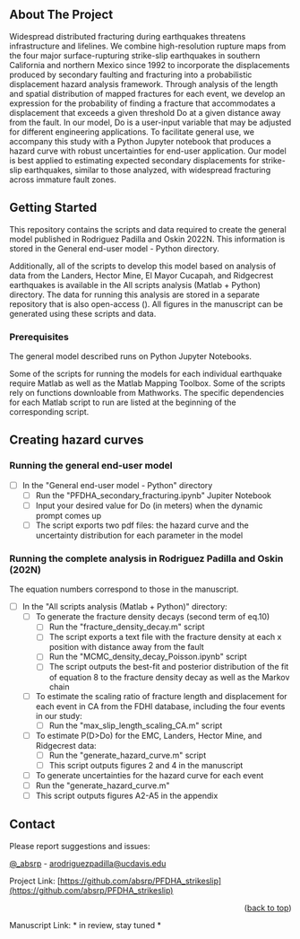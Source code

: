 <!-- Improved compatibility of back to top link: See: https://github.com/othneildrew/Best-README-Template/pull/73 -->
<a name="readme-top"></a>
<!--
*** Thanks for checking out the Best-README-Template. If you have a suggestion
*** that would make this better, please fork the repo and create a pull request
*** or simply open an issue with the tag "enhancement".
*** Don't forget to give the project a star!
*** Thanks again! Now go create something AMAZING! :D
-->


<!-- ABOUT THE PROJECT -->
## About The Project

Widespread distributed fracturing during earthquakes threatens infrastructure and lifelines. We combine high-resolution rupture maps from the four major surface-rupturing strike-slip earthquakes in southern California and northern Mexico since 1992 to incorporate the displacements produced by secondary faulting and fracturing into a probabilistic displacement hazard analysis framework. Through analysis of the length and spatial distribution of mapped fractures for each event, we develop an expression for the probability of finding a fracture that accommodates a displacement that exceeds a given threshold Do at a given distance away from the fault. In our model, Do is a user-input variable that may be adjusted for different engineering applications. To facilitate general use, we accompany this study with a Python Jupyter notebook that produces a hazard curve with robust uncertainties for end-user application. Our model is best applied to estimating expected secondary displacements for strike-slip earthquakes, similar to those analyzed, with widespread fracturing across immature fault zones.

<!-- GETTING STARTED -->
## Getting Started

This repository contains the scripts and data required to create the general model published in Rodriguez Padilla and Oskin 2022N. This information is stored in the General end-user model - Python directory. 

Additionally, all of the scripts to develop this model based on analysis of data from the Landers, Hector Mine, El Mayor Cucapah, and Ridgecrest earthquakes is available in the All scripts analysis (Matlab + Python) directory. The data for running this analysis are stored in a separate repository that is also open-access (). All figures in the manuscript can be generated using these scripts and data. 

### Prerequisites

The general model described runs on Python Jupyter Notebooks. 

Some of the scripts for running the models for each individual earthquake require Matlab as well as the Matlab Mapping Toolbox. Some of the scripts rely on functions downloable from Mathworks. The specific dependencies for each Matlab script to run are listed at the beginning of the corresponding script. 


<!-- ROADMAP -->
## Creating hazard curves
### Running the general end-user model

- [ ] In the "General end-user model - Python" directory
    - [ ] Run the "PFDHA_secondary_fracturing.ipynb" Jupiter Notebook
    - [ ] Input your desired value for Do (in meters) when the dynamic prompt comes up
    - [ ] The script exports two pdf files: the hazard curve and the uncertainty distribution for each parameter in the  model

### Running the complete analysis in Rodriguez Padilla and Oskin (202N)
The equation numbers correspond to those in the manuscript. 

- [ ] In the "All scripts analysis (Matlab + Python)" directory:
    - [ ] To generate the fracture density decays (second term of eq.10)
    	- [ ] Run the "fracture_density_decay.m" script
    	- [ ] The script exports a text file with the fracture density at each x position with distance away from the fault
    	- [ ] Run the "MCMC_density_decay_Poisson.ipynb" script
    	- [ ] The script outputs the best-fit and posterior distribution of the fit of equation 8 to the fracture density decay as well as the Markov chain
    - [ ] To estimate the scaling ratio of fracture length and displacement for each event in CA from the FDHI database, including the four events in our study: 
    	- [ ] Run the "max_slip_length_scaling_CA.m" script
    - [ ] To estimate P(D>Do) for the EMC, Landers, Hector Mine, and Ridgecrest data: 
    	- [ ] Run the "generate_hazard_curve.m" script
    	- [ ] This script outputs figures 2 and 4 in the manuscript
    - [ ] To generate uncertainties for the hazard curve for each event
	- [ ] Run the "generate_hazard_curve.m" 
	- [ ] This script outputs figures A2-A5 in the appendix

<!-- CONTACT -->
## Contact

Please report suggestions and issues:

[@_absrp](https://twitter.com/_absrp) - arodriguezpadilla@ucdavis.edu

Project Link: [https://github.com/absrp/PFDHA_strikeslip](https://github.com/absrp/PFDHA_strikeslip)

<p align="right">(<a href="#readme-top">back to top</a>)</p>

Manuscript Link: * in review, stay tuned *




